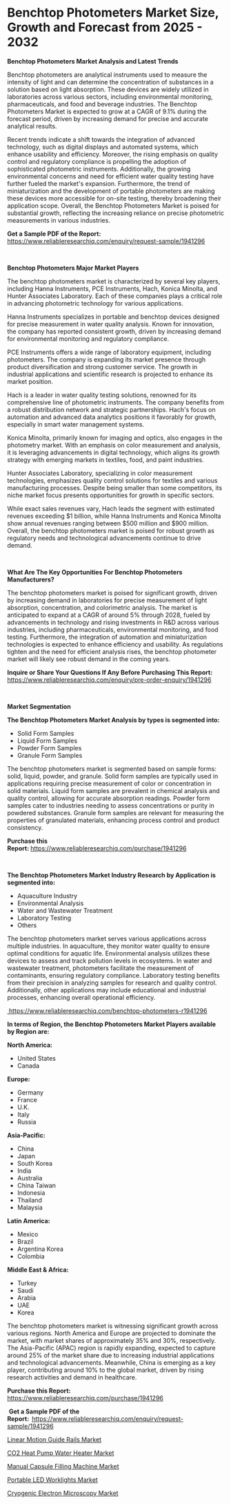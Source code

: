<p><h1>Benchtop Photometers Market Size, Growth and Forecast from 2025 - 2032</h1></p><p><strong>Benchtop Photometers Market Analysis and Latest Trends</strong></p>
<p><p>Benchtop photometers are analytical instruments used to measure the intensity of light and can determine the concentration of substances in a solution based on light absorption. These devices are widely utilized in laboratories across various sectors, including environmental monitoring, pharmaceuticals, and food and beverage industries. The Benchtop Photometers Market is expected to grow at a CAGR of 9.1% during the forecast period, driven by increasing demand for precise and accurate analytical results. </p><p>Recent trends indicate a shift towards the integration of advanced technology, such as digital displays and automated systems, which enhance usability and efficiency. Moreover, the rising emphasis on quality control and regulatory compliance is propelling the adoption of sophisticated photometric instruments. Additionally, the growing environmental concerns and need for efficient water quality testing have further fueled the market's expansion. Furthermore, the trend of miniaturization and the development of portable photometers are making these devices more accessible for on-site testing, thereby broadening their application scope. Overall, the Benchtop Photometers Market is poised for substantial growth, reflecting the increasing reliance on precise photometric measurements in various industries.</p></p>
<p><strong>Get a Sample PDF of the Report:&nbsp;</strong> <a href="https://www.reliableresearchiq.com/enquiry/request-sample/1941296?utm_campaign=1087&utm_medium=2&utm_source=Github&utm_content=ia&utm_term=10042025&utm_id=benchtop-photometers">https://www.reliableresearchiq.com/enquiry/request-sample/1941296</a></p>
<p>&nbsp;</p>
<p><strong>Benchtop Photometers Major Market Players</strong></p>
<p><p>The benchtop photometers market is characterized by several key players, including Hanna Instruments, PCE Instruments, Hach, Konica Minolta, and Hunter Associates Laboratory. Each of these companies plays a critical role in advancing photometric technology for various applications.</p><p>Hanna Instruments specializes in portable and benchtop devices designed for precise measurement in water quality analysis. Known for innovation, the company has reported consistent growth, driven by increasing demand for environmental monitoring and regulatory compliance. </p><p>PCE Instruments offers a wide range of laboratory equipment, including photometers. The company is expanding its market presence through product diversification and strong customer service. The growth in industrial applications and scientific research is projected to enhance its market position.</p><p>Hach is a leader in water quality testing solutions, renowned for its comprehensive line of photometric instruments. The company benefits from a robust distribution network and strategic partnerships. Hach's focus on automation and advanced data analytics positions it favorably for growth, especially in smart water management systems.</p><p>Konica Minolta, primarily known for imaging and optics, also engages in the photometry market. With an emphasis on color measurement and analysis, it is leveraging advancements in digital technology, which aligns its growth strategy with emerging markets in textiles, food, and paint industries.</p><p>Hunter Associates Laboratory, specializing in color measurement technologies, emphasizes quality control solutions for textiles and various manufacturing processes. Despite being smaller than some competitors, its niche market focus presents opportunities for growth in specific sectors.</p><p>While exact sales revenues vary, Hach leads the segment with estimated revenues exceeding $1 billion, while Hanna Instruments and Konica Minolta show annual revenues ranging between $500 million and $900 million. Overall, the benchtop photometers market is poised for robust growth as regulatory needs and technological advancements continue to drive demand.</p></p>
<p>&nbsp;</p>
<p><strong>What Are The Key Opportunities For Benchtop Photometers Manufacturers?</strong></p>
<p><p>The benchtop photometers market is poised for significant growth, driven by increasing demand in laboratories for precise measurement of light absorption, concentration, and colorimetric analysis. The market is anticipated to expand at a CAGR of around 5% through 2028, fueled by advancements in technology and rising investments in R&D across various industries, including pharmaceuticals, environmental monitoring, and food testing. Furthermore, the integration of automation and miniaturization technologies is expected to enhance efficiency and usability. As regulations tighten and the need for efficient analysis rises, the benchtop photometer market will likely see robust demand in the coming years.</p></p>
<p><strong>Inquire or Share Your Questions If Any Before Purchasing This Report:</strong> <a href="https://www.reliableresearchiq.com/enquiry/pre-order-enquiry/1941296?utm_campaign=1087&utm_medium=2&utm_source=Github&utm_content=ia&utm_term=10042025&utm_id=benchtop-photometers">https://www.reliableresearchiq.com/enquiry/pre-order-enquiry/1941296</a></p>
<p>&nbsp;</p>
<p><strong>Market Segmentation</strong></p>
<p><strong>The Benchtop Photometers Market Analysis by types is segmented into:</strong></p>
<p><ul><li>Solid Form Samples</li><li>Liquid Form Samples</li><li>Powder Form Samples</li><li>Granule Form Samples</li></ul></p>
<p><p>The benchtop photometers market is segmented based on sample forms: solid, liquid, powder, and granule. Solid form samples are typically used in applications requiring precise measurement of color or concentration in solid materials. Liquid form samples are prevalent in chemical analysis and quality control, allowing for accurate absorption readings. Powder form samples cater to industries needing to assess concentrations or purity in powdered substances. Granule form samples are relevant for measuring the properties of granulated materials, enhancing process control and product consistency.</p></p>
<p><strong>Purchase this Report:&nbsp;</strong><a href="https://www.reliableresearchiq.com/purchase/1941296?utm_campaign=1087&utm_medium=2&utm_source=Github&utm_content=ia&utm_term=10042025&utm_id=benchtop-photometers">https://www.reliableresearchiq.com/purchase/1941296</a></p>
<p>&nbsp;</p>
<p><strong>The Benchtop Photometers Market Industry Research by Application is segmented into:</strong></p>
<p><ul><li>Aquaculture Industry</li><li>Environmental Analysis</li><li>Water and Wastewater Treatment</li><li>Laboratory Testing</li><li>Others</li></ul></p>
<p><p>The benchtop photometers market serves various applications across multiple industries. In aquaculture, they monitor water quality to ensure optimal conditions for aquatic life. Environmental analysis utilizes these devices to assess and track pollution levels in ecosystems. In water and wastewater treatment, photometers facilitate the measurement of contaminants, ensuring regulatory compliance. Laboratory testing benefits from their precision in analyzing samples for research and quality control. Additionally, other applications may include educational and industrial processes, enhancing overall operational efficiency.</p></p>
<p><a href="https://www.reliableresearchiq.com/benchtop-photometers-r1941296?utm_campaign=1087&utm_medium=2&utm_source=Github&utm_content=ia&utm_term=10042025&utm_id=benchtop-photometers">&nbsp;https://www.reliableresearchiq.com/benchtop-photometers-r1941296</a></p>
<p><strong>In terms of Region, the Benchtop Photometers Market Players available by Region are:</strong></p>
<p>
    <p> <strong> North America: </strong>
        <ul>
            <li>United States</li>
            <li>Canada</li>
        </ul>
        </p> 
    <p> <strong> Europe: </strong>
        <ul>
            <li>Germany</li>
            <li>France</li>
            <li>U.K.</li>
            <li>Italy</li>
            <li>Russia</li>
        </ul>
        </p> 
    <p> <strong> Asia-Pacific: </strong>
        <ul>
            <li>China</li>
            <li>Japan</li>
            <li>South Korea</li>
            <li>India</li>
            <li>Australia</li>
            <li>China Taiwan</li>
            <li>Indonesia</li>
            <li>Thailand</li>
            <li>Malaysia</li>
        </ul>
        </p> 
    <p> <strong> Latin America: </strong>
        <ul>
            <li>Mexico</li>
            <li>Brazil</li>
            <li>Argentina Korea</li>
            <li>Colombia</li>
        </ul>
        </p> 
    <p> <strong> Middle East & Africa: </strong>
        <ul>
            <li>Turkey</li>
            <li>Saudi</li>
            <li>Arabia</li>
            <li>UAE</li>
            <li>Korea</li>
        </ul>
    </p>
    </p>
<p><p>The benchtop photometers market is witnessing significant growth across various regions. North America and Europe are projected to dominate the market, with market shares of approximately 35% and 30%, respectively. The Asia-Pacific (APAC) region is rapidly expanding, expected to capture around 25% of the market share due to increasing industrial applications and technological advancements. Meanwhile, China is emerging as a key player, contributing around 10% to the global market, driven by rising research activities and demand in healthcare.</p></p>
<p><strong>Purchase this Report: </strong><a href="https://www.reliableresearchiq.com/purchase/1941296?utm_campaign=1087&utm_medium=2&utm_source=Github&utm_content=ia&utm_term=10042025&utm_id=benchtop-photometers">https://www.reliableresearchiq.com/purchase/1941296</a></p>
<p>&nbsp;<strong>Get a Sample PDF of the Report:&nbsp;&nbsp;</strong><a href="https://www.reliableresearchiq.com/enquiry/request-sample/1941296?utm_campaign=1087&utm_medium=2&utm_source=Github&utm_content=ia&utm_term=10042025&utm_id=benchtop-photometers">https://www.reliableresearchiq.com/enquiry/request-sample/1941296</a></p>
<p><strong></strong></p>
<p><p><a href="https://github.com/pilukypalis/Market-Research-Report-List-1/blob/main/linear-motion-guide-rails-market.md?utm_campaign=1087&utm_medium=2&utm_source=Github&utm_content=ia&utm_term=10042025&utm_id=benchtop-photometers">Linear Motion Guide Rails Market</a></p><p><a href="https://github.com/jugutstam/Market-Research-Report-List-1/blob/main/co2-heat-pump-water-heater-market.md?utm_campaign=1087&utm_medium=2&utm_source=Github&utm_content=ia&utm_term=10042025&utm_id=benchtop-photometers">CO2 Heat Pump Water Heater Market</a></p><p><a href="https://github.com/zakkistuey/Market-Research-Report-List-1/blob/main/manual-capsule-filling-machine-market.md?utm_campaign=1087&utm_medium=2&utm_source=Github&utm_content=ia&utm_term=10042025&utm_id=benchtop-photometers">Manual Capsule Filling Machine Market</a></p><p><a href="https://github.com/siertnamba7u/Market-Research-Report-List-1/blob/main/portable-led-worklights-market.md?utm_campaign=1087&utm_medium=2&utm_source=Github&utm_content=ia&utm_term=10042025&utm_id=benchtop-photometers">Portable LED Worklights Market</a></p><p><a href="https://github.com/reahmmunises/Market-Research-Report-List-1/blob/main/cryogenic-electron-microscopy-market.md?utm_campaign=1087&utm_medium=2&utm_source=Github&utm_content=ia&utm_term=10042025&utm_id=benchtop-photometers">Cryogenic Electron Microscopy Market</a></p></p>
